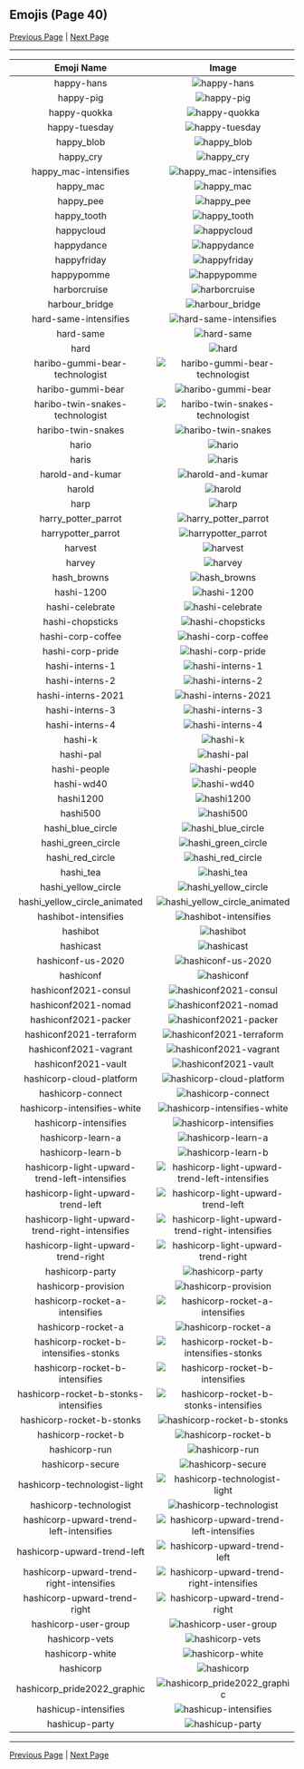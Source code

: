 
## Emojis (Page 40)

[Previous Page](/docs/hc/page-g-0039.md)
  | [Next Page](/docs/hc/page-h-0041.md)

<hr />

|Emoji Name|Image|
| :-: | :-: |
|happy-hans| ![happy-hans](/emojis/hc/happy-hans.png)|
|happy-pig| ![happy-pig](/emojis/hc/happy-pig.gif)|
|happy-quokka| ![happy-quokka](/emojis/hc/happy-quokka.png)|
|happy-tuesday| ![happy-tuesday](/emojis/hc/happy-tuesday.gif)|
|happy_blob| ![happy_blob](/emojis/hc/happy_blob.png)|
|happy_cry| ![happy_cry](/emojis/hc/happy_cry.png)|
|happy_mac-intensifies| ![happy_mac-intensifies](/emojis/hc/happy_mac-intensifies.gif)|
|happy_mac| ![happy_mac](/emojis/hc/happy_mac.png)|
|happy_pee| ![happy_pee](/emojis/hc/happy_pee.png)|
|happy_tooth| ![happy_tooth](/emojis/hc/happy_tooth.png)|
|happycloud| ![happycloud](/emojis/hc/happycloud.png)|
|happydance| ![happydance](/emojis/hc/happydance.gif)|
|happyfriday| ![happyfriday](/emojis/hc/happyfriday.png)|
|happypomme| ![happypomme](/emojis/hc/happypomme.png)|
|harborcruise| ![harborcruise](/emojis/hc/harborcruise.png)|
|harbour_bridge| ![harbour_bridge](/emojis/hc/harbour_bridge.jpg)|
|hard-same-intensifies| ![hard-same-intensifies](/emojis/hc/hard-same-intensifies.gif)|
|hard-same| ![hard-same](/emojis/hc/hard-same.png)|
|hard| ![hard](/emojis/hc/hard.png)|
|haribo-gummi-bear-technologist| ![haribo-gummi-bear-technologist](/emojis/hc/haribo-gummi-bear-technologist.png)|
|haribo-gummi-bear| ![haribo-gummi-bear](/emojis/hc/haribo-gummi-bear.png)|
|haribo-twin-snakes-technologist| ![haribo-twin-snakes-technologist](/emojis/hc/haribo-twin-snakes-technologist.png)|
|haribo-twin-snakes| ![haribo-twin-snakes](/emojis/hc/haribo-twin-snakes.png)|
|hario| ![hario](/emojis/hc/hario.jpg)|
|haris| ![haris](/emojis/hc/haris.png)|
|harold-and-kumar| ![harold-and-kumar](/emojis/hc/harold-and-kumar.jpg)|
|harold| ![harold](/emojis/hc/harold.jpg)|
|harp| ![harp](/emojis/hc/harp.gif)|
|harry_potter_parrot| ![harry_potter_parrot](/emojis/hc/harry_potter_parrot.gif)|
|harrypotter_parrot| ![harrypotter_parrot](/emojis/hc/harrypotter_parrot.gif)|
|harvest| ![harvest](/emojis/hc/harvest.png)|
|harvey| ![harvey](/emojis/hc/harvey.png)|
|hash_browns| ![hash_browns](/emojis/hc/hash_browns.png)|
|hashi-1200| ![hashi-1200](/emojis/hc/hashi-1200.png)|
|hashi-celebrate| ![hashi-celebrate](/emojis/hc/hashi-celebrate.png)|
|hashi-chopsticks| ![hashi-chopsticks](/emojis/hc/hashi-chopsticks.png)|
|hashi-corp-coffee| ![hashi-corp-coffee](/emojis/hc/hashi-corp-coffee.png)|
|hashi-corp-pride| ![hashi-corp-pride](/emojis/hc/hashi-corp-pride.png)|
|hashi-interns-1| ![hashi-interns-1](/emojis/hc/hashi-interns-1.png)|
|hashi-interns-2| ![hashi-interns-2](/emojis/hc/hashi-interns-2.png)|
|hashi-interns-2021| ![hashi-interns-2021](/emojis/hc/hashi-interns-2021.png)|
|hashi-interns-3| ![hashi-interns-3](/emojis/hc/hashi-interns-3.png)|
|hashi-interns-4| ![hashi-interns-4](/emojis/hc/hashi-interns-4.png)|
|hashi-k| ![hashi-k](/emojis/hc/hashi-k.png)|
|hashi-pal| ![hashi-pal](/emojis/hc/hashi-pal.png)|
|hashi-people| ![hashi-people](/emojis/hc/hashi-people.jpg)|
|hashi-wd40| ![hashi-wd40](/emojis/hc/hashi-wd40.jpg)|
|hashi1200| ![hashi1200](/emojis/hc/hashi1200.png)|
|hashi500| ![hashi500](/emojis/hc/hashi500.png)|
|hashi_blue_circle| ![hashi_blue_circle](/emojis/hc/hashi_blue_circle.png)|
|hashi_green_circle| ![hashi_green_circle](/emojis/hc/hashi_green_circle.png)|
|hashi_red_circle| ![hashi_red_circle](/emojis/hc/hashi_red_circle.png)|
|hashi_tea| ![hashi_tea](/emojis/hc/hashi_tea.png)|
|hashi_yellow_circle| ![hashi_yellow_circle](/emojis/hc/hashi_yellow_circle.png)|
|hashi_yellow_circle_animated| ![hashi_yellow_circle_animated](/emojis/hc/hashi_yellow_circle_animated.gif)|
|hashibot-intensifies| ![hashibot-intensifies](/emojis/hc/hashibot-intensifies.gif)|
|hashibot| ![hashibot](/emojis/hc/hashibot.png)|
|hashicast| ![hashicast](/emojis/hc/hashicast.png)|
|hashiconf-us-2020| ![hashiconf-us-2020](/emojis/hc/hashiconf-us-2020.jpg)|
|hashiconf| ![hashiconf](/emojis/hc/hashiconf.png)|
|hashiconf2021-consul| ![hashiconf2021-consul](/emojis/hc/hashiconf2021-consul.png)|
|hashiconf2021-nomad| ![hashiconf2021-nomad](/emojis/hc/hashiconf2021-nomad.png)|
|hashiconf2021-packer| ![hashiconf2021-packer](/emojis/hc/hashiconf2021-packer.png)|
|hashiconf2021-terraform| ![hashiconf2021-terraform](/emojis/hc/hashiconf2021-terraform.png)|
|hashiconf2021-vagrant| ![hashiconf2021-vagrant](/emojis/hc/hashiconf2021-vagrant.png)|
|hashiconf2021-vault| ![hashiconf2021-vault](/emojis/hc/hashiconf2021-vault.png)|
|hashicorp-cloud-platform| ![hashicorp-cloud-platform](/emojis/hc/hashicorp-cloud-platform.png)|
|hashicorp-connect| ![hashicorp-connect](/emojis/hc/hashicorp-connect.png)|
|hashicorp-intensifies-white| ![hashicorp-intensifies-white](/emojis/hc/hashicorp-intensifies-white.gif)|
|hashicorp-intensifies| ![hashicorp-intensifies](/emojis/hc/hashicorp-intensifies.gif)|
|hashicorp-learn-a| ![hashicorp-learn-a](/emojis/hc/hashicorp-learn-a.png)|
|hashicorp-learn-b| ![hashicorp-learn-b](/emojis/hc/hashicorp-learn-b.png)|
|hashicorp-light-upward-trend-left-intensifies| ![hashicorp-light-upward-trend-left-intensifies](/emojis/hc/hashicorp-light-upward-trend-left-intensifies.gif)|
|hashicorp-light-upward-trend-left| ![hashicorp-light-upward-trend-left](/emojis/hc/hashicorp-light-upward-trend-left.png)|
|hashicorp-light-upward-trend-right-intensifies| ![hashicorp-light-upward-trend-right-intensifies](/emojis/hc/hashicorp-light-upward-trend-right-intensifies.gif)|
|hashicorp-light-upward-trend-right| ![hashicorp-light-upward-trend-right](/emojis/hc/hashicorp-light-upward-trend-right.png)|
|hashicorp-party| ![hashicorp-party](/emojis/hc/hashicorp-party.gif)|
|hashicorp-provision| ![hashicorp-provision](/emojis/hc/hashicorp-provision.png)|
|hashicorp-rocket-a-intensifies| ![hashicorp-rocket-a-intensifies](/emojis/hc/hashicorp-rocket-a-intensifies.gif)|
|hashicorp-rocket-a| ![hashicorp-rocket-a](/emojis/hc/hashicorp-rocket-a.png)|
|hashicorp-rocket-b-intensifies-stonks| ![hashicorp-rocket-b-intensifies-stonks](/emojis/hc/hashicorp-rocket-b-intensifies-stonks.gif)|
|hashicorp-rocket-b-intensifies| ![hashicorp-rocket-b-intensifies](/emojis/hc/hashicorp-rocket-b-intensifies.gif)|
|hashicorp-rocket-b-stonks-intensifies| ![hashicorp-rocket-b-stonks-intensifies](/emojis/hc/hashicorp-rocket-b-stonks-intensifies.gif)|
|hashicorp-rocket-b-stonks| ![hashicorp-rocket-b-stonks](/emojis/hc/hashicorp-rocket-b-stonks.png)|
|hashicorp-rocket-b| ![hashicorp-rocket-b](/emojis/hc/hashicorp-rocket-b.png)|
|hashicorp-run| ![hashicorp-run](/emojis/hc/hashicorp-run.png)|
|hashicorp-secure| ![hashicorp-secure](/emojis/hc/hashicorp-secure.png)|
|hashicorp-technologist-light| ![hashicorp-technologist-light](/emojis/hc/hashicorp-technologist-light.png)|
|hashicorp-technologist| ![hashicorp-technologist](/emojis/hc/hashicorp-technologist.png)|
|hashicorp-upward-trend-left-intensifies| ![hashicorp-upward-trend-left-intensifies](/emojis/hc/hashicorp-upward-trend-left-intensifies.gif)|
|hashicorp-upward-trend-left| ![hashicorp-upward-trend-left](/emojis/hc/hashicorp-upward-trend-left.png)|
|hashicorp-upward-trend-right-intensifies| ![hashicorp-upward-trend-right-intensifies](/emojis/hc/hashicorp-upward-trend-right-intensifies.gif)|
|hashicorp-upward-trend-right| ![hashicorp-upward-trend-right](/emojis/hc/hashicorp-upward-trend-right.png)|
|hashicorp-user-group| ![hashicorp-user-group](/emojis/hc/hashicorp-user-group.png)|
|hashicorp-vets| ![hashicorp-vets](/emojis/hc/hashicorp-vets.png)|
|hashicorp-white| ![hashicorp-white](/emojis/hc/hashicorp-white.png)|
|hashicorp| ![hashicorp](/emojis/hc/hashicorp.png)|
|hashicorp_pride2022_graphic| ![hashicorp_pride2022_graphic](/emojis/hc/hashicorp_pride2022_graphic.png)|
|hashicup-intensifies| ![hashicup-intensifies](/emojis/hc/hashicup-intensifies.gif)|
|hashicup-party| ![hashicup-party](/emojis/hc/hashicup-party.gif)|

<hr/>

[Previous Page](/docs/hc/page-g-0039.md)
  | [Next Page](/docs/hc/page-h-0041.md)